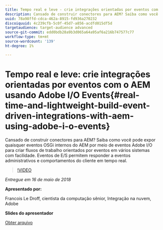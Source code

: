 ```yaml
---
title: Tempo real e leve - crie integrações orientadas por eventos com o AEM usando Adobe I/O Events
description: Cansado de construir conectores para AEM? Saiba como você pode expor quaisquer eventos OSGi internos do AEM por meio de eventos Adobe I/O para criar fluxos de trabalho orientados por eventos em vários sistemas com facilidade. Eventos de E/S permitem responder a eventos administrativos e comportamentos do cliente em tempo real.
uuid: 78a98ffd-cdca-462a-8915-fd936a270232
discoiquuid: 4c239cfb-5c0f-45d7-a856-acdfd015df5d
targetaudience: target-audience advanced
source-git-commit: edd0bdb28a9b3d065a64a95af6a216b747577c77
workflow-type: tm+mt
source-wordcount: '139'
ht-degree: 1%

---
```


# Tempo real e leve: crie integrações orientadas por eventos com o AEM usando Adobe I/O Events{#real-time-and-lightweight-build-event-driven-integrations-with-aem-using-adobe-i-o-events}

Cansado de construir conectores para AEM? Saiba como você pode expor quaisquer eventos OSGi internos do AEM por meio de eventos Adobe I/O para criar fluxos de trabalho orientados por eventos em vários sistemas com facilidade. Eventos de E/S permitem responder a eventos administrativos e comportamentos do cliente em tempo real.

>[!VIDEO](https://video.tv.adobe.com/v/22501/?quality=9)

*Entregue em 16 de maio de 2018*

**Apresentado por:**

Francois Le Droff, cientista da computação sênior, Integração na nuvem, Adobe

**Slides do apresentador**

[Obter arquivo](assets/gem-2018-05-aem-events.pdf)

<!--
[Get back to the Overview](https://helpx.adobe.com/experience-manager/kt/eseminars/gems/aem-index.html)
-->
